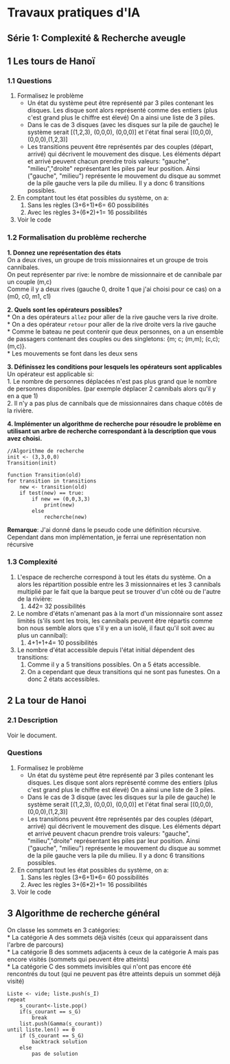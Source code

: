 Travaux pratiques d'IA
======================

## Série 1: Complexité & Recherche aveugle

## 1 Les tours de Hanoï

### 1.1 Questions
1. Formalisez le problème  
	* Un état du système peut être représenté par 3 piles contenant les disques. Les disque sont alors représenté comme des entiers (plus c'est grand plus le chiffre est élevé) On a ainsi une liste de 3 piles.   
	* Dans le cas de 3 disques (avec les disques sur la pile de gauche) le système serait [(1,2,3), (0,0,0), (0,0,0)] et l'état final serai [(0,0,0),(0,0,0),(1,2,3)]  
	* Les transitions peuvent être représentés par des couples (départ, arrivé) qui décrivent le mouvement des disque. Les éléments départ et arrivé peuvent chacun prendre trois valeurs: "gauche", "milieu","droite" représentant les piles par leur position. Ainsi ("gauche", "milieu") représente le mouvement du disque au sommet de la pile gauche vers la pile du milieu. Il y a donc 6 transitions possibles.  
2. En comptant tout les état possibles du système, on a:  
	1. Sans les règles (3+6+1)*6= 60 possibilités  
	2. Avec les règles 3+(6*2)+1= 16 possibilités  
3. Voir le code  

### 1.2 Formalisation du problème recherche
**1. Donnez une représentation des états**  
	On a deux rives, un groupe de trois missionnaires et un groupe de trois cannibales.  
	On peut représenter par rive: le nombre de missionnaire et de cannibale par un couple (m,c)  
	Comme il y a deux rives (gauche 0, droite 1 que j'ai choisi pour ce cas) on a (m0, c0, m1, c1)  
	
**2. Quels sont les opérateurs possibles?**  
	* On a des opérateurs `allez` pour aller de la rive gauche vers la rive droite.  
	* On a des opérateur `retour` pour aller de la rive droite vers la rive gauche  
	* Comme le bateau ne peut contenir que deux personnes, on a un ensemble de passagers contenant des couples ou des singletons: {m; c; (m,m); (c,c); (m,c)}.  
	* Les mouvements se font dans les deux sens  
	
**3. Définissez les conditions pour lesquels les opérateurs sont applicables**  
	Un opérateur est applicable si:  
	1. Le nombre de personnes déplacées n'est pas plus grand que le nombre de personnes disponibles. (par exemple déplacer 2 cannibals alors qu'il y en a que 1)  
	2. Il n'y a pas plus de cannibals que de missionnaires dans chaque côtés de la rivière.   
	
**4. Implémenter un algorithme de recherche pour résoudre le problème en utilisant un arbre de recherche correspondant à la description que vous avez choisi.**  

```
//Algorithme de recherche
init <- (3,3,0,0)
Transition(init)

function Transition(old)
for transition in transitions
	new <- transition(old)
	if test(new) == true:
		if new == (0,0,3,3)
			print(new)
		else
			recherche(new)
```

**Remarque**: J'ai donné dans le pseudo code une définition récursive. Cependant dans mon implémentation, je ferrai une représentation non récursive

### 1.3 Complexité  
1. L'espace de recherche correspond à tout les états du système. On a alors les répartition possible entre les 3 missionnaires et les 3 cannibals multiplié par le fait que la barque peut se trouver d'un côté ou de l'autre de la rivière:  
	1. 4*4*2= 32 possibilités  
2. Le nombre d'états n'amenant pas à la mort d'un missionnaire sont assez limités (s'ils sont les trois, les cannibals peuvent être répartis comme bon nous semble alors que s'il y en a un isolé, il faut qu'il soit avec au plus un cannibal):  
	1. 4+1+1+4= 10 possibilités  
3. Le nombre d'état accessible depuis l'état initial dépendent des transitions:  
	1. Comme il y a 5 transitions possibles. On a 5 états accessible.  
	2. On a cependant que deux transitions qui ne sont pas funestes. On a donc 2 états accessibles.  
		
## 2 La tour de Hanoi  

### 2.1 Description  
Voir le document.  

### Questions  
1. Formalisez le problème  
	* Un état du système peut être représenté par 3 piles contenant les disques. Les disque sont alors représenté comme des entiers (plus c'est grand plus le chiffre est élevé) On a ainsi une liste de 3 piles.   
	* Dans le cas de 3 disque (avec les disques sur la pile de gauche) le système serait [(1,2,3), (0,0,0), (0,0,0)] et l'état final serai [(0,0,0),(0,0,0),(1,2,3)]  
	* Les transitions peuvent être représentés par des couples (départ, arrivé) qui décrivent le mouvement des disque. Les éléments départ et arrivé peuvent chacun prendre trois valeurs: "gauche", "milieu","droite" représentant les piles par leur position. Ainsi ("gauche", "milieu") représente le mouvement du disque au sommet de la pile gauche vers la pile du milieu. Il y a donc 6 transitions possibles.  
2. En comptant tout les état possibles du système, on a:  
	1. Sans les règles (3+6+1)*6= 60 possibilités  
	2. Avec les règles 3+(6*2)+1= 16 possibilités  
3. Voir le code  
  
  
## 3 Algorithme de recherche général  
On classe les sommets en 3 catégories:  
	* La catégorie A des sommets déjà visités (ceux qui apparaissent dans l'arbre de parcours)  
	* La catégorie B des sommets adjacents à ceux de la catégorie A mais pas encore visités (sommets qui peuvent être atteints)  
	* La catégorie C des sommets invisibles qui n'ont pas encore été rencontrés du tout (qui ne peuvent pas être atteints depuis un sommet déjà visité)  

```
Liste <- vide; liste.push(s_I)
repeat
	s_courant<-liste.pop()
	if(s_courant == s_G)
		break
	list.push(Gamma(s_courant))
until liste.len() == 0
	if (S_courant == S_G)
		backtrack solution	
	else
		pas de solution
```
